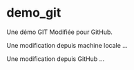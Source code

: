 # demo_git
Une démo GIT
Modifiée pour GitHub.

Une modification depuis machine locale ...

Une modification depuis GitHub ...

